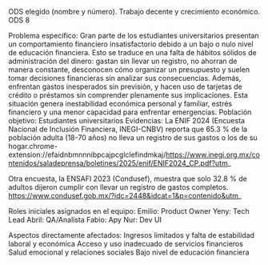 ODS elegido (nombre y número). 
Trabajo decente y crecimiento económico.  ODS 8

Problema específico: Gran parte de los estudiantes universitarios presentan un comportamiento financiero insatisfactorio debido a un bajo o nulo nivel de educación financiera. Esto se traduce en una falta de hábitos sólidos de administración del dinero: gastan sin llevar un registro, no ahorran de manera constante, desconocen cómo organizar un presupuesto y suelen tomar decisiones financieras sin analizar sus consecuencias. Además, enfrentan gastos inesperados sin previsión, y hacen uso de tarjetas de crédito o préstamos sin comprender plenamente sus implicaciones. Esta situación genera inestabilidad económica personal y familiar, estrés financiero y una menor capacidad para enfrentar emergencias.
Población objetivo: Estudiantes universitarios
Evidencias: La ENIF 2024 (Encuesta Nacional de Inclusión Financiera, INEGI-CNBV) reporta que 65.3 % de la población adulta (18-70 años) no lleva un registro de sus gastos o los de su hogar.chrome-extension://efaidnbmnnnibpcajpcglclefindmkaj/https://www.inegi.org.mx/contenidos/saladeprensa/boletines/2025/enif/ENIF2024_CP.pdf?utm_

Otra encuesta, la ENSAFI 2023 (Condusef), muestra que solo 32.8 % de adultos dijeron cumplir con llevar un registro de gastos completos. https://www.condusef.gob.mx/?idc=2448&idcat=1&p=contenido&utm_


Roles iniciales asignados en el equipo:
Emilio: Product Owner
Yeny: Tech Lead
Abril: QA/Analista
Fabio: Apy 
Nur: Dev UI

Aspectos directamente afectados: 
Ingresos limitados y falta de estabilidad laboral y económica
Acceso y uso inadecuado de servicios financieros
Salud emocional y relaciones sociales
Bajo nivel de educación financiera

